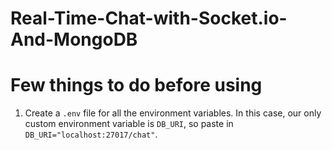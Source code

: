 # Real-Time-Chat-with-Socket.io-And-MongoDB

# Few things to do before using
1. Create a `.env` file for all the environment variables. In this case, our only custom environment variable is `DB_URI`, so paste in `DB_URI="localhost:27017/chat"`.
